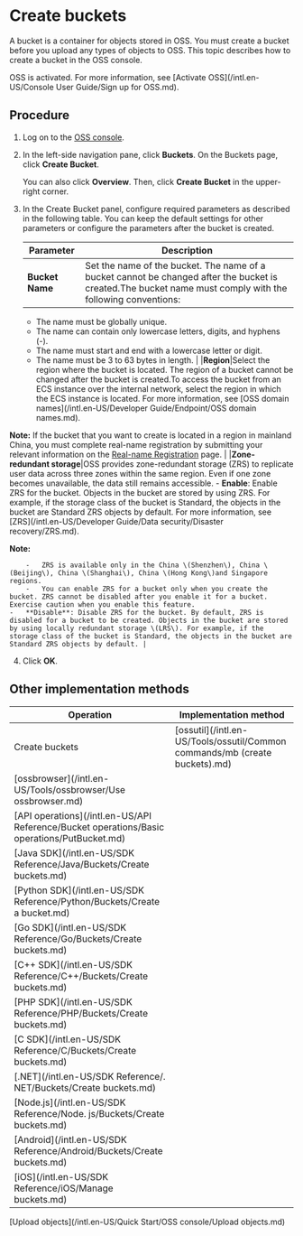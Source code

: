 # Create buckets

A bucket is a container for objects stored in OSS. You must create a bucket before you upload any types of objects to OSS. This topic describes how to create a bucket in the OSS console.

OSS is activated. For more information, see [Activate OSS](/intl.en-US/Console User Guide/Sign up for OSS.md).

## Procedure

1.  Log on to the [OSS console](https://oss.console.aliyun.com/).

2.  In the left-side navigation pane, click **Buckets**. On the Buckets page, click **Create Bucket**.

    You can also click **Overview**. Then, click **Create Bucket** in the upper-right corner.

3.  In the Create Bucket panel, configure required parameters as described in the following table. You can keep the default settings for other parameters or configure the parameters after the bucket is created.

    |Parameter|Description|
    |---------|-----------|
    |**Bucket Name**|Set the name of the bucket. The name of a bucket cannot be changed after the bucket is created.The bucket name must comply with the following conventions:

    -   The name must be globally unique.
    -   The name can contain only lowercase letters, digits, and hyphens \(-\).
    -   The name must start and end with a lowercase letter or digit.
    -   The name must be 3 to 63 bytes in length. |
    |**Region**|Select the region where the bucket is located. The region of a bucket cannot be changed after the bucket is created.To access the bucket from an ECS instance over the internal network, select the region in which the ECS instance is located. For more information, see [OSS domain names](/intl.en-US/Developer Guide/Endpoint/OSS domain names.md).

**Note:** If the bucket that you want to create is located in a region in mainland China, you must complete real-name registration by submitting your relevant information on the [Real-name Registration](https://account-intl.console.aliyun.com/#/intlAuth) page. |
    |**Zone-redundant storage**|OSS provides zone-redundant storage \(ZRS\) to replicate user data across three zones within the same region. Even if one zone becomes unavailable, the data still remains accessible.     -   **Enable**: Enable ZRS for the bucket. Objects in the bucket are stored by using ZRS. For example, if the storage class of the bucket is Standard, the objects in the bucket are Standard ZRS objects by default. For more information, see [ZRS](/intl.en-US/Developer Guide/Data security/Disaster recovery/ZRS.md).

**Note:**

        -   ZRS is available only in the China \(Shenzhen\), China \(Beijing\), China \(Shanghai\), China \(Hong Kong\)and Singapore regions.
        -   You can enable ZRS for a bucket only when you create the bucket. ZRS cannot be disabled after you enable it for a bucket. Exercise caution when you enable this feature.
    -   **Disable**: Disable ZRS for the bucket. By default, ZRS is disabled for a bucket to be created. Objects in the bucket are stored by using locally redundant storage \(LRS\). For example, if the storage class of the bucket is Standard, the objects in the bucket are Standard ZRS objects by default. |

4.  Click **OK**.


## Other implementation methods

|Operation|Implementation method|
|---------|---------------------|
|Create buckets|[ossutil](/intl.en-US/Tools/ossutil/Common commands/mb (create buckets).md)|
|[ossbrowser](/intl.en-US/Tools/ossbrowser/Use ossbrowser.md)|
|[API operations](/intl.en-US/API Reference/Bucket operations/Basic operations/PutBucket.md)|
|[Java SDK](/intl.en-US/SDK Reference/Java/Buckets/Create buckets.md)|
|[Python SDK](/intl.en-US/SDK Reference/Python/Buckets/Create a bucket.md)|
|[Go SDK](/intl.en-US/SDK Reference/Go/Buckets/Create buckets.md)|
|[C++ SDK](/intl.en-US/SDK Reference/C++/Buckets/Create buckets.md)|
|[PHP SDK](/intl.en-US/SDK Reference/PHP/Buckets/Create buckets.md)|
|[C SDK](/intl.en-US/SDK Reference/C/Buckets/Create buckets.md)|
|[.NET](/intl.en-US/SDK Reference/. NET/Buckets/Create buckets.md)|
|[Node.js](/intl.en-US/SDK Reference/Node. js/Buckets/Create buckets.md)|
|[Android](/intl.en-US/SDK Reference/Android/Buckets/Create buckets.md)|
|[iOS](/intl.en-US/SDK Reference/iOS/Manage buckets.md)|

[Upload objects](/intl.en-US/Quick Start/OSS console/Upload objects.md)

